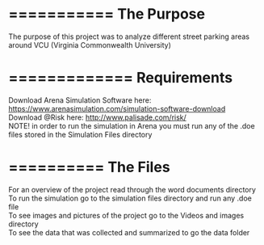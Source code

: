 ===========
The Purpose
===========

The purpose of this project was to analyze different street parking areas around VCU (Virginia Commonwealth University)

=============
Requirements
============

Download Arena Simulation Software here: https://www.arenasimulation.com/simulation-software-download </br>
Download @Risk here: http://www.palisade.com/risk/ </br>
NOTE! in order to run the simulation in Arena you must run any of the .doe files stored in the Simulation Files directory

==========
The Files
==========

For an overview of the project read through the word documents directory<br/>
To run the simulation go to the simulation files directory and run any .doe file</br>
To see images and pictures of the project go to the Videos and images directory</br>
To see the data that was collected and summarized to go the data folder</br>
